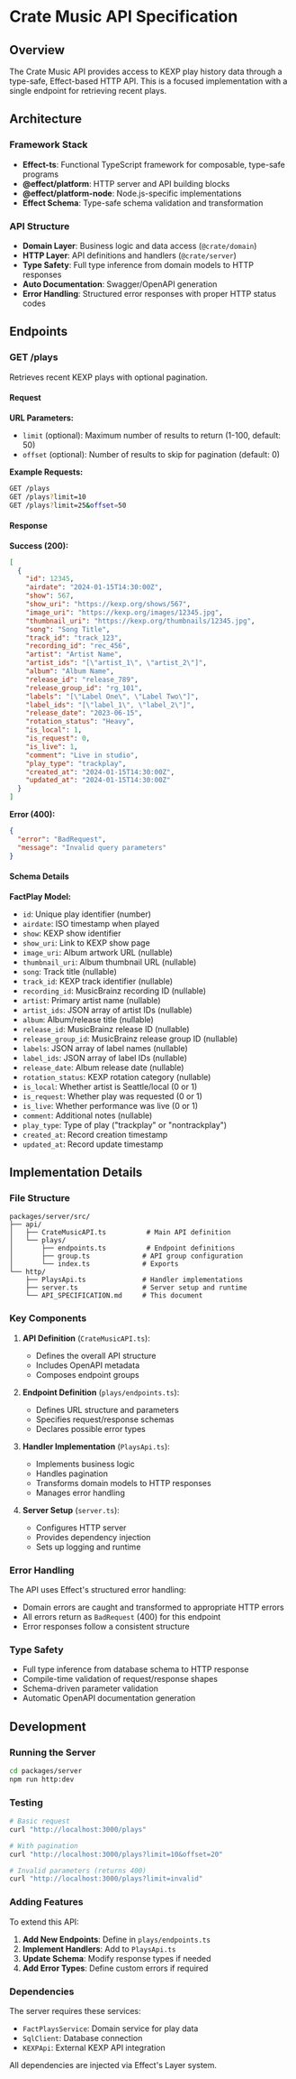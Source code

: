 # Crate Music API Specification

## Overview

The Crate Music API provides access to KEXP play history data through a type-safe, Effect-based HTTP API. This is a focused implementation with a single endpoint for retrieving recent plays.

## Architecture

### Framework Stack
- **Effect-ts**: Functional TypeScript framework for composable, type-safe programs
- **@effect/platform**: HTTP server and API building blocks
- **@effect/platform-node**: Node.js-specific implementations
- **Effect Schema**: Type-safe schema validation and transformation

### API Structure
- **Domain Layer**: Business logic and data access (`@crate/domain`)
- **HTTP Layer**: API definitions and handlers (`@crate/server`)
- **Type Safety**: Full type inference from domain models to HTTP responses
- **Auto Documentation**: Swagger/OpenAPI generation
- **Error Handling**: Structured error responses with proper HTTP status codes

## Endpoints

### GET /plays

Retrieves recent KEXP plays with optional pagination.

#### Request

**URL Parameters:**
- `limit` (optional): Maximum number of results to return (1-100, default: 50)
- `offset` (optional): Number of results to skip for pagination (default: 0)

**Example Requests:**
```bash
GET /plays
GET /plays?limit=10
GET /plays?limit=25&offset=50
```

#### Response

**Success (200):**
```json
[
  {
    "id": 12345,
    "airdate": "2024-01-15T14:30:00Z",
    "show": 567,
    "show_uri": "https://kexp.org/shows/567",
    "image_uri": "https://kexp.org/images/12345.jpg",
    "thumbnail_uri": "https://kexp.org/thumbnails/12345.jpg",
    "song": "Song Title",
    "track_id": "track_123",
    "recording_id": "rec_456",
    "artist": "Artist Name",
    "artist_ids": "[\"artist_1\", \"artist_2\"]",
    "album": "Album Name",
    "release_id": "release_789",
    "release_group_id": "rg_101",
    "labels": "[\"Label One\", \"Label Two\"]",
    "label_ids": "[\"label_1\", \"label_2\"]",
    "release_date": "2023-06-15",
    "rotation_status": "Heavy",
    "is_local": 1,
    "is_request": 0,
    "is_live": 1,
    "comment": "Live in studio",
    "play_type": "trackplay",
    "created_at": "2024-01-15T14:30:00Z",
    "updated_at": "2024-01-15T14:30:00Z"
  }
]
```

**Error (400):**
```json
{
  "error": "BadRequest",
  "message": "Invalid query parameters"
}
```

#### Schema Details

**FactPlay Model:**
- `id`: Unique play identifier (number)
- `airdate`: ISO timestamp when played
- `show`: KEXP show identifier
- `show_uri`: Link to KEXP show page
- `image_uri`: Album artwork URL (nullable)
- `thumbnail_uri`: Album thumbnail URL (nullable)
- `song`: Track title (nullable)
- `track_id`: KEXP track identifier (nullable)
- `recording_id`: MusicBrainz recording ID (nullable)
- `artist`: Primary artist name (nullable)
- `artist_ids`: JSON array of artist IDs (nullable)
- `album`: Album/release title (nullable)
- `release_id`: MusicBrainz release ID (nullable)
- `release_group_id`: MusicBrainz release group ID (nullable)
- `labels`: JSON array of label names (nullable)
- `label_ids`: JSON array of label IDs (nullable)
- `release_date`: Album release date (nullable)
- `rotation_status`: KEXP rotation category (nullable)
- `is_local`: Whether artist is Seattle/local (0 or 1)
- `is_request`: Whether play was requested (0 or 1)
- `is_live`: Whether performance was live (0 or 1)
- `comment`: Additional notes (nullable)
- `play_type`: Type of play ("trackplay" or "nontrackplay")
- `created_at`: Record creation timestamp
- `updated_at`: Record update timestamp

## Implementation Details

### File Structure
```
packages/server/src/
├── api/
│   ├── CrateMusicAPI.ts          # Main API definition
│   └── plays/
│       ├── endpoints.ts          # Endpoint definitions
│       ├── group.ts             # API group configuration
│       └── index.ts             # Exports
└── http/
    ├── PlaysApi.ts              # Handler implementations
    ├── server.ts                # Server setup and runtime
    └── API_SPECIFICATION.md     # This document
```

### Key Components

1. **API Definition** (`CrateMusicAPI.ts`):
   - Defines the overall API structure
   - Includes OpenAPI metadata
   - Composes endpoint groups

2. **Endpoint Definition** (`plays/endpoints.ts`):
   - Defines URL structure and parameters
   - Specifies request/response schemas
   - Declares possible error types

3. **Handler Implementation** (`PlaysApi.ts`):
   - Implements business logic
   - Handles pagination
   - Transforms domain models to HTTP responses
   - Manages error handling

4. **Server Setup** (`server.ts`):
   - Configures HTTP server
   - Provides dependency injection
   - Sets up logging and runtime

### Error Handling

The API uses Effect's structured error handling:
- Domain errors are caught and transformed to appropriate HTTP errors
- All errors return as `BadRequest` (400) for this endpoint
- Error responses follow a consistent structure

### Type Safety

- Full type inference from database schema to HTTP response
- Compile-time validation of request/response shapes
- Schema-driven parameter validation
- Automatic OpenAPI documentation generation

## Development

### Running the Server
```bash
cd packages/server
npm run http:dev
```

### Testing
```bash
# Basic request
curl "http://localhost:3000/plays"

# With pagination
curl "http://localhost:3000/plays?limit=10&offset=20"

# Invalid parameters (returns 400)
curl "http://localhost:3000/plays?limit=invalid"
```

### Adding Features

To extend this API:

1. **Add New Endpoints**: Define in `plays/endpoints.ts`
2. **Implement Handlers**: Add to `PlaysApi.ts`
3. **Update Schema**: Modify response types if needed
4. **Add Error Types**: Define custom errors if required

### Dependencies

The server requires these services:
- `FactPlaysService`: Domain service for play data
- `SqlClient`: Database connection
- `KEXPApi`: External KEXP API integration

All dependencies are injected via Effect's Layer system.